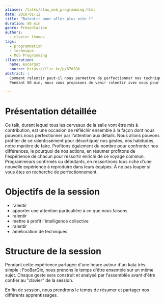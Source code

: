 ```yaml
---
aliases: /talks/slow_mob_programming.html
date: 2018-01-12
title: "Ralentir pour aller plus vite !"
duration: 50 min
genre: Présentation
authors:
  - clavier_thomas
tags:
  - programmation
  - technique
  - Mob Programming
illustration:
  name: escargot
  source: https://flic.kr/p/67dSQX
abstract: |
  Comment ralentir peut-il nous permettre de perfectionner nos techniques de développement, d'aller plus vite et d'aller plus loin ?
  Pendant 50 min, nous vous proposons de venir ralentir avec nous pour apprendre à nous perfectionner dans l'attention aux détails, l'apprentissage de l'absence de gaspillage, prendre conscience de mauvais réflexes et de certains raccourcis que l'on pratique trop souvent.

---
```


# Présentation détaillée

Ce talk, durant lequel tous les cerveaux de la salle vont être mis à contribution, est une occasion de réfléchir ensemble à la façon dont nous pouvons nous perfectionner par l'attention aux détails. Nous allons pouvons profiter de ce ralentissement pour décortiquer nos gestes, nos habitudes, notre manière de faire. Profitons également du nombre pour confronter nos différences, le pourquoi de nos actions, en résumer profitons de l'expérience de chacun pour ressortir enrichi de ce voyage commun.
Programmeurs confirmés ou débutants, en ressortirons tous riche d'une nouvelle expérience à reproduire dans leurs équipes. À ne pas louper si vous êtes en recherche de perfectionnement.

# Objectifs de la session

- ralentir
- apporter une attention particulière à ce que nous faisons
- ralentir
- mettre à profit l'intelligence collective
- ralentir
- amélioration de techniques

# Structure de la session

Pendant cette expérience partagée d'une heure autour d'un kata très simple : FooBarQix, nous prenons le temps d'être ensemble sur un même sujet.
Chaque geste sera construit et analysé par l'assemblée avant d'être confier au "clavier" de la session.

En fin de session, nous prendrons le temps de résumer et partager nos différents apprentissages.

